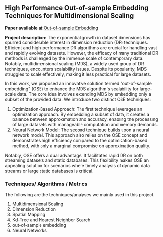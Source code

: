 

## High Performance Out-of-sample Embedding Techniques for Multidimensional Scaling


**Paper available at:**<a href="https://arxiv.org/abs/2111.04067" target="_blank">Out-of-sample Embedding</a>

**Project description:** The exponential growth in dataset dimensions has spurred considerable interest in dimension reduction (DR) techniques. Efficient and high-performance DR algorithms are crucial for handling vast and rapidly evolving datasets. However, the efficacy of many traditional DR methods is challenged by the immense scale of contemporary data. Notably, multidimensional scaling (MDS), a widely used group of DR techniques, encounters scalability issues. Despite its popularity, MDS struggles to scale effectively, making it less practical for large datasets.

In this work, we proposed an innovative solution termed "out-of-sample embedding" (OSE) to enhance the MDS algorithm's scalability for large-scale data. The core idea involves extending MDS by embedding only a subset of the provided data. We introduce two distinct OSE techniques:

1. Optimization-Based Approach: The first technique leverages an optimization approach. By embedding a subset of data, it creates a balance between approximation and accuracy, enabling the processing of large datasets with manageable computation and memory demands.
2. Neural Network Model: The second technique builds upon a neural network model. This approach also relies on the OSE concept and demonstrates high efficiency compared to the optimization-based method, with only a marginal compromise on approximation quality.

Notably, OSE offers a dual advantage. It facilitates rapid DR on both streaming datasets and static databases. This flexibility makes OSE an appealing solution for scenarios where timely analysis of dynamic data streams or large static databases is critical.

### Techniques/ Algorithms / Metrics

The following are the techniques/analyses we mainly used in this project.

1. Multidimensional Scaling
2. Dimension Reduction
3. Spatial Mapping
4. Kd-Tree and Nearest Neighbor Search
5. out-of-sample embedding
6. Neural Networks
